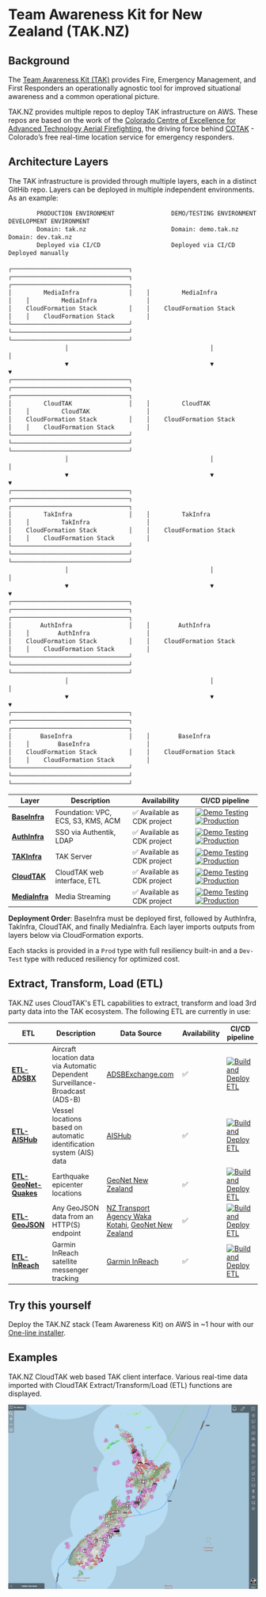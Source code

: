 # Team Awareness Kit for New Zealand (TAK.NZ)

## Background

The [Team Awareness Kit (TAK)](https://tak.gov/solutions/emergency) provides Fire, Emergency Management, and First Responders an operationally agnostic tool for improved situational awareness and a common operational picture. 

TAK.NZ provides multiple repos to deploy TAK infrastructure on AWS. These repos are based on the work of the [Colorado Centre of Excellence for Advanced Technology Aerial Firefighting](https://github.com/dfpc-coe), the driving force behind [COTAK](https://cotak.gov/) - Colorado’s free real-time location service for emergency responders. 

## Architecture Layers

The TAK infrastructure is provided through multiple layers, each in a distinct GitHib repo. Layers can be deployed in multiple independent environments. As an example:

```
        PRODUCTION ENVIRONMENT                DEMO/TESTING ENVIRONMENT              DEVELOPMENT ENVIRONMENT
        Domain: tak.nz                        Domain: demo.tak.nz                   Domain: dev.tak.nz
        Deployed via CI/CD                    Deployed via CI/CD                    Deployed manually

┌─────────────────────────────────┐    ┌─────────────────────────────────┐    ┌─────────────────────────────────┐
│         MediaInfra              │    │         MediaInfra              │    │         MediaInfra              │
│    CloudFormation Stack         │    │    CloudFormation Stack         │    │    CloudFormation Stack         │
└─────────────────────────────────┘    └─────────────────────────────────┘    └─────────────────────────────────┘
                │                                        │                                     │
                ▼                                        ▼                                     ▼
┌─────────────────────────────────┐    ┌─────────────────────────────────┐    ┌─────────────────────────────────┐
│         CloudTAK                │    │         CloudTAK                │    │         CloudTAK                │
│    CloudFormation Stack         │    │    CloudFormation Stack         │    │    CloudFormation Stack         │
└─────────────────────────────────┘    └─────────────────────────────────┘    └─────────────────────────────────┘
                │                                        │                                     │
                ▼                                        ▼                                     ▼
┌─────────────────────────────────┐    ┌─────────────────────────────────┐    ┌─────────────────────────────────┐
│         TakInfra                │    │         TakInfra                │    │         TakInfra                │
│    CloudFormation Stack         │    │    CloudFormation Stack         │    │    CloudFormation Stack         │
└─────────────────────────────────┘    └─────────────────────────────────┘    └─────────────────────────────────┘
                │                                        │                                     │
                ▼                                        ▼                                     ▼
┌─────────────────────────────────┐    ┌─────────────────────────────────┐    ┌─────────────────────────────────┐
│        AuthInfra                │    │        AuthInfra                │    │        AuthInfra                │
│    CloudFormation Stack         │    │    CloudFormation Stack         │    │    CloudFormation Stack         │
└─────────────────────────────────┘    └─────────────────────────────────┘    └─────────────────────────────────┘
                │                                        │                                     │
                ▼                                        ▼                                     ▼
┌─────────────────────────────────┐    ┌─────────────────────────────────┐    ┌─────────────────────────────────┐
│        BaseInfra                │    │        BaseInfra                │    │        BaseInfra                │
│    CloudFormation Stack         │    │    CloudFormation Stack         │    │    CloudFormation Stack         │
└─────────────────────────────────┘    └─────────────────────────────────┘    └─────────────────────────────────┘
```

| Layer | Description | Availability | CI/CD pipeline |
|-------|-------------|--------------|----------------|
| [**BaseInfra**](https://github.com/TAK-NZ/base-infra)  | Foundation: VPC, ECS, S3, KMS, ACM | ✅ Available as CDK project | [![Demo Testing](https://github.com/TAK-NZ/base-infra/actions/workflows/demo-deploy.yml/badge.svg)](https://github.com/TAK-NZ/base-infra/actions/workflows/demo-deploy.yml) [![Production](https://github.com/TAK-NZ/base-infra/actions/workflows/production-deploy.yml/badge.svg)](https://github.com/TAK-NZ/base-infra/actions/workflows/production-deploy.yml) |
| [**AuthInfra**](https://github.com/TAK-NZ/auth-infra) | SSO via Authentik, LDAP | ✅ Available as CDK project | [![Demo Testing](https://github.com/TAK-NZ/auth-infra/actions/workflows/demo-deploy.yml/badge.svg)](https://github.com/TAK-NZ/auth-infra/actions/workflows/demo-deploy.yml) [![Production](https://github.com/TAK-NZ/auth-infra/actions/workflows/production-deploy.yml/badge.svg)](https://github.com/TAK-NZ/auth-infra/actions/workflows/production-deploy.yml) |
| [**TAKInfra**](https://github.com/TAK-NZ/tak-infra) | TAK Server | ✅ Available as CDK project | [![Demo Testing](https://github.com/TAK-NZ/tak-infra/actions/workflows/demo-deploy.yml/badge.svg)](https://github.com/TAK-NZ/tak-infra/actions/workflows/demo-deploy.yml) [![Production](https://github.com/TAK-NZ/tak-infra/actions/workflows/production-deploy.yml/badge.svg)](https://github.com/TAK-NZ/tak-infra/actions/workflows/production-deploy.yml) |
| [**CloudTAK**](https://github.com/TAK-NZ/CloudTAK) | CloudTAK web interface, ETL | ✅ Available as CDK project | [![Demo Testing](https://github.com/TAK-NZ/CloudTAK/actions/workflows/demo-deploy.yml/badge.svg)](https://github.com/TAK-NZ/CloudTAK/actions/workflows/demo-deploy.yml) [![Production](https://github.com/TAK-NZ/CloudTAK/actions/workflows/production-deploy.yml/badge.svg)](https://github.com/TAK-NZ/CloudTAK/actions/workflows/production-deploy.yml) |
| [**MediaInfra**](https://github.com/TAK-NZ/media-infra) | Media Streaming | ✅ Available as CDK project | [![Demo Testing](https://github.com/TAK-NZ/media-infra/actions/workflows/demo-deploy.yml/badge.svg)](https://github.com/TAK-NZ/media-infra/actions/workflows/demo-deploy.yml) [![Production](https://github.com/TAK-NZ/media-infra/actions/workflows/production-deploy.yml/badge.svg)](https://github.com/TAK-NZ/media-infra/actions/workflows/production-deploy.yml) |

**Deployment Order**: BaseInfra must be deployed first, followed by AuthInfra, TakInfra, CloudTAK, and finally MediaInfra. Each layer imports outputs from layers below via CloudFormation exports.

Each stacks is provided in a `Prod` type with full resiliency built-in and a `Dev-Test` type with reduced resiliency for optimized cost. 

## Extract, Transform, Load (ETL)

TAK.NZ uses CloudTAK's ETL capabilities to extract, transform and load 3rd party data into the TAK ecosystem. The following ETL are currently in use:

| ETL | Description | Data Source | Availability | CI/CD pipeline |
|-----|-------------|-------------|--------------|----------------|
| [**ETL-ADSBX**](https://github.com/TAK-NZ/etl-adsbx)  | Aircraft location data via Automatic Dependent Surveillance-Broadcast (ADS-B) | [ADSBExchange.com](https://www.adsbexchange.com/) | ✅ | [![Build and Deploy ETL](https://github.com/TAK-NZ/etl-adsbx/actions/workflows/etl-deploy.yml/badge.svg)](https://github.com/TAK-NZ/etl-adsbx/actions/workflows/etl-deploy.yml) |
| [**ETL-AISHub**](https://github.com/TAK-NZ/etl-aishub) | Vessel locations based on automatic identification system (AIS) data | [AISHub](https://www.aishub.net/) | ✅ | [![Build and Deploy ETL](https://github.com/TAK-NZ/etl-aishub/actions/workflows/etl-deploy.yml/badge.svg)](https://github.com/TAK-NZ/etl-aishub/actions/workflows/etl-deploy.yml) |
| [**ETL-GeoNet-Quakes**](https://github.com/TAK-NZ/etl-geonet-quakes)  | Earthquake epicenter locations | [GeoNet New Zealand](https://www.geonet.org.nz/) | ✅ | [![Build and Deploy ETL](https://github.com/TAK-NZ/etl-geonet-quakes/actions/workflows/etl-deploy.yml/badge.svg)](https://github.com/TAK-NZ/etl-geonet-quakes/actions/workflows/etl-deploy.yml) |
| [**ETL-GeoJSON**](https://github.com/TAK-NZ/etl-geojson)  | Any GeoJSON data from an HTTP(S) endpoint | [NZ Transport Agency Waka Kotahi](https://nzta.govt.nz/), [GeoNet New Zealand](https://www.geonet.org.nz/) | ✅ | [![Build and Deploy ETL](https://github.com/TAK-NZ/etl-geojson/actions/workflows/etl-deploy.yml/badge.svg)](https://github.com/TAK-NZ/etl-geojson/actions/workflows/etl-deploy.yml) |
| [**ETL-InReach**](https://github.com/TAK-NZ/etl-inreach)  | Garmin InReach satellite messenger tracking | [Garmin InReach](https://www.garmin.com/en-NZ/c/outdoor-recreation/satellite-communicators/) | ✅ | [![Build and Deploy ETL](https://github.com/TAK-NZ/etl-inreach/actions/workflows/etl-deploy.yml/badge.svg)](https://github.com/TAK-NZ/etl-inreach/actions/workflows/etl-deploy.yml) |


## Try this yourself

Deploy the TAK.NZ stack (Team Awareness Kit) on AWS in ~1 hour with our [One-line installer](https://tak.nz/tak-deploy/).

## Examples

TAK.NZ CloudTAK web based TAK client interface. Various real-time data imported with CloudTAK Extract/Transform/Load (ETL) functions are displayed. 

![TAK.NZ CloudTAK Screenshot](images/TAK-NZ-CloudTAK-Example.png)
